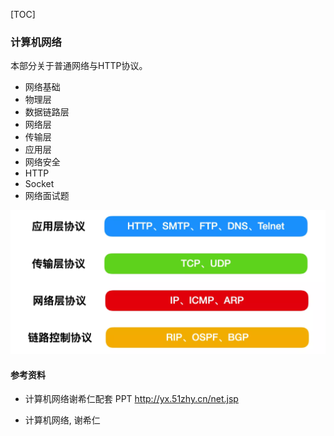 [TOC]

### 计算机网络

本部分关于普通网络与HTTP协议。

- 网络基础
- 物理层
- 数据链路层
- 网络层
- 传输层
- 应用层
- 网络安全
- HTTP
- Socket
- 网络面试题

<img src="0 计算机网络.assets/image-20201118152312422.png" alt="image-20201118152312422" style="zoom: 50%;" />



#### **参考资料**

- 计算机网络谢希仁配套 PPT  http://yx.51zhy.cn/net.jsp 

- 计算机网络, 谢希仁 

